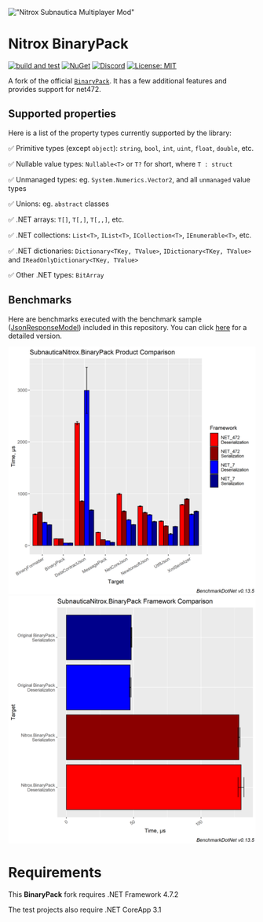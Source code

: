 !["Nitrox Subnautica Multiplayer Mod"](https://i.imgur.com/ofnNX5z.gif)

# Nitrox BinaryPack

[![build and test](https://github.com/SubnauticaNitrox/BinaryPack/actions/workflows/build-and-test.yml/badge.svg)](https://github.com/SubnauticaNitrox/BinaryPack/actions/workflows/build-and-test.yml)
[![NuGet](https://img.shields.io/nuget/v/Nitrox.BinaryPack.svg)](https://www.nuget.org/packages/Nitrox.BinaryPack/)
[![Discord](https://img.shields.io/discord/525437013403631617?logo=discord&logoColor=white)](https://discord.gg/E8B4X9s)
[![License: MIT](https://img.shields.io/badge/License-MIT-yellow.svg)](https://opensource.org/licenses/MIT)

A fork of the official [`BinaryPack`](https://github.com/Sergio0694/BinaryPack/). It has a few additional features and provides support for net472.

## Supported properties

Here is a list of the property types currently supported by the library:

✅ Primitive types (except `object`): `string`, `bool`, `int`, `uint`, `float`, `double`, etc.

✅ Nullable value types: `Nullable<T>` or `T?` for short, where `T : struct`

✅ Unmanaged types: eg. `System.Numerics.Vector2`, and all `unmanaged` value types

✅ Unions: eg. `abstract` classes

✅ .NET arrays: `T[]`, `T[,]`, `T[,,]`, etc.

✅ .NET collections: `List<T>`, `IList<T>`, `ICollection<T>`, `IEnumerable<T>`, etc.

✅ .NET dictionaries: `Dictionary<TKey, TValue>`, `IDictionary<TKey, TValue>` and `IReadOnlyDictionary<TKey, TValue>`

✅ Other .NET types: `BitArray`

## Benchmarks

Here are benchmarks executed with the benchmark sample ([JsonResponseModel](https://github.com/SubnauticaNitrox/BinaryPack/blob/master/unit/BinaryPack.Models/JsonResponseModel.cs)) included in this repository. You can click [here](BenchmarkResults/BinaryPack.Benchmark-report-github.md) for a detailed version.

!["BinaryPack Product Benchmark"](https://github.com/SubnauticaNitrox/BinaryPack/blob/master/BenchmarkResults/BinaryPack.Benchmark-barplot.png)
!["BinaryPack Framework Benchmark"](https://github.com/SubnauticaNitrox/BinaryPack/blob/master/BenchmarkResults/BinaryPack.Benchmark-binarypackplot.png)

# Requirements

This **BinaryPack** fork requires .NET Framework 4.7.2

The test projects also require .NET CoreApp 3.1
